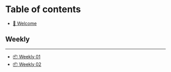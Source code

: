 # Table of contents

* [👋 Welcome](README.md)

## Weekly

---

* [📦 Weekly 01](weekly/20201030.md)
* [📦 Weekly 02](weekly/20201106.md)